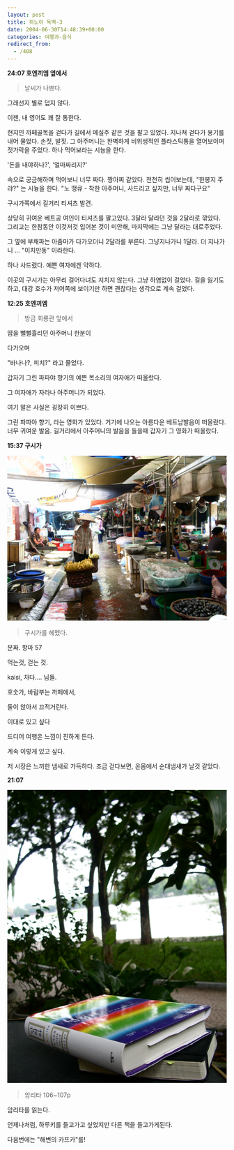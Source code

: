 ```yaml
---
layout: post
title: 하노이 독백-3
date: 2004-06-30T14:48:39+00:00
categories: 여행과-음식
redirect_from:
  - /408
---
```


<b>24:07 호엔끼엠 옆에서</b>

> 날씨가 나쁘다.

그래선지 별로 덥지 않다.

이젠, 내 영어도 꽤 잘 통한다.

현지인 까페골목을 걷다가 길에서 메실주 같은 것을 팔고 있었다. 지나쳐 걷다가 용기를 내어 물었다. 손짓, 발짓. 그 아주머니는 완벽하게 비위생적인 플라스틱통을 열어보이며 젓가락을 주었다. 하나 먹어보라는 시늉을 한다.

'돈을 내야하나?', '얼마짜리지?'

속으로 궁금해하며 먹어보니 너무 짜다. 짱아찌 같았다. 천천히 씹어보는데, "한봉지 주랴?" 는 시늉을 한다. "노 땡큐 - 착한 아주머니, 사드리고 싶지만, 너무 짜다구요"

구시가쪽에서 길거리 티셔츠 발견.

상당히 귀여운 베트공 여인이 티셔츠를 팔고있다. 3달라 달라던 것을 2달라로 깎았다. 그리고는 한참동안 이것저것 입어본 것이 미안해, 마지막에는 그냥 달라는 대로주었다.

그 옆에 부채파는 아줌마가 다가오더니 2달라를 부른다. 그냥지나가니 1달라. 더 지나가니 ... "이치만동" 이라한다.

하나 사드렸다. 예쁜 여자에겐 약하다.

이곳의 구시가는 아무리 걸어다녀도 지치지 않는다. 그냥 하염없이 걸었다. 길을 잃기도 하고, 대강 호수가 저어쪽에 보이기만 하면 괜찮다는 생각으로 계속 걸었다.

<b>12:25 호엔끼엠</b>

> 방금 회룡관 앞에서

땀을 뻘뻘흘리던 아주머니 한분이

다가오며

"바나나?, 피치?" 라고 물었다.

갑자기 그린 파파야 향기의 예쁜 목소리의 여자애가 떠올랐다.

그 여자애가 자라나 아주머니가 되었다.

여기 말은 사실은 굉장히 이쁘다.

그린 파파야 향기, 라는 영화가 있었다. 거기에 나오는 아름다운 베트남발음이 떠올랐다. 너무 귀여운 발음. 길거리에서 아주머니의 발음을 들을때 갑자기 그 영화가 떠올랐다.

<b>15:37 구시가</b>

![ ](/assets/media/uploads_2004_06_PICT0622-1.jpg)

> 구시가를 헤멨다.

분짜. 항마 57

먹는것, 걷는 것.

kaisi, 차다.... 님들.

호숫가, 바람부는 까페에서,

둘이 앉아서 끄적거린다.

이대로 있고 싶다

드디어 여행온 느낌이 진하게 든다.

계속 이렇게 있고 싶다.

저 시장은 느끼한 냄새로 가득하다. 조금 걷다보면, 온몸에서 순대냄새가 날것 같았다.

<b>21:07 </b>

![ ](/assets/media/uploads_2004_06_PICT0715.jpg)

> 암리타 106~107p

암리타를 읽는다.

언제나처럼, 하루키를 들고가고 싶었지만 다른 책을 들고가게된다.

다음번에는 "해변의 카프카"를!
<div id=comments>
</div>
